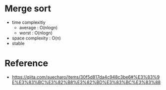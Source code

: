 # Merge sort
- time complexitiy
  - average : O(nlogn)
  - worst : O(nlogn)
- space complexity : O(n)
- stable

# Reference
- https://qiita.com/suecharo/items/30f5d817da4c948c3be6#%E3%83%9E%E3%83%BC%E3%82%B8%E3%82%BD%E3%83%BC%E3%83%88
